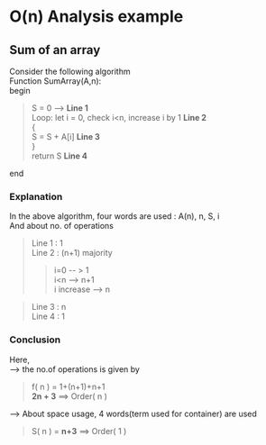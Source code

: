 # O(n) Analysis example
## Sum of an array
Consider the following algorithm  
Function SumArray(A,n):  
begin
  
> S = 0 --> **Line 1**  
Loop: let i = 0, check i<n, increase i by 1  **Line 2**  
{  
    S = S + A[i]  **Line 3**  
}  
return S **Line 4**

end
### Explanation
In the above algorithm, four words are used : A(n), n, S, i  
And about no. of operations  
>Line 1 : 1  
Line 2 : (n+1) majority 
>>i=0 -- > 1  
i<n --> n+1  
i increase --> n  

>Line 3 : n  
Line 4 : 1  

### Conclusion
Here,  
--> the no.of operations is given by  
>f( n ) = 1+(n+1)+n+1  
**2n + 3** ==> Order( n )  

--> About space usage, 4 words(term used for container) are used  
>S( n ) = **n+3** ==> Order( 1 )  
